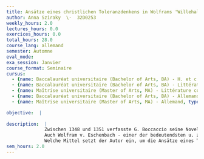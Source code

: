```yaml
---
title: Ansätze eines christlichen Toleranzdenkens in Wolframs 'Willehalm'?
author: Anna Sziraky  \-  32D0253
weekly_hours: 2.0
lectures_hours: 0.0
exercices_hours: 0.0
total_hours: 28.0
course_lang: allemand
semester: Automne
eval_mode: 
exa_session: Janvier
course_format: Seminaire
cursus:
  - {name: Baccalauréat universitaire (Bachelor of Arts, BA) - H. et c. du Moyen Age, type: N/A, credits: \-}
  - {name: Baccalauréat universitaire (Bachelor of Arts, BA) - Littérature comparée, type: N/A, credits: \-}
  - {name: Maîtrise universitaire (Master of Arts, MA) - Littérature comparée, type: N/A, credits: \-}
  - {name: Baccalauréat universitaire (Bachelor of Arts, BA) - Allemand, type: N/A, credits: \-}
  - {name: Maîtrise universitaire (Master of Arts, MA) - Allemand, type: N/A, credits: \-}

objective:  |
            
description:  |
              Zwischen 1348 und 1351 verfasste G. Boccaccio seine Novelle: Melchisedec und der Saladin, eine weit frühere Version der Lessingschen Ringparabel in Nathan der Weise. Das Erzählmotiv des weisen Juden, der mit seiner Parabel eine Lehre in Toleranz erteilt, war bereits mehrfach aus Erzählungen bekannt, die lange vor Boccaccio im Abendland kursierten. 
              Auch Wolfram v. Eschenbach - einer der bedeutendsten u. zugleich selbstbewusstesten Dichter des Mittelalters im deutschsprachigen Bereich  hat sich mit dieser Problematik auseinandergesetzt und schuf im ersten Viertel des 13. Jh. ein ganz besonderes Werk, den Willehalm (knapp 14000 Verse). Als Vorlage diente ihm eine durch den Landgrafen Hermann v. Thüringen vermittelte chanson de geste aus dem epischen Zyklus um Guillaume dOrange - die Bataille dAliscans (etwa 8000 Zehnsilber). Dieser Stoff hatte in Frankreich eine nationalhistorische Dimension, in dem die in Südfrankreich gegen die Heiden kämpfende historische Figur Guillaume v. Toulouse in seiner literarischen Überformung als hagiographische Gestalt verklärt wurde. Wolfram hat seinerseits in seiner gründlich umgestaltenden Bearbeitung den Helden aus dem traditionellen Zyklus der eindimensionalen Heldenepen, in der die Welt eher schwarz-weiss dargestellt wird, herausgelöst und ihn in den Kontext eines reflektierenden und problematisierenden Romans verortet. Dies bedeutet aber eine radikale Umwälzung in der Darstellungs- u. Erzählweise des herkömmlichen Stoffes: Aus dem legendenhaften Heiligen wird ein Ritter; der Sinn des blutigen Kampfes gegen die Heiden wird in Frage gestellt: Wolframs Erzähler verweigert eine klare Grenzziehung zwischen wilden, falschen, teuflischen Heiden und unschuldigen, rechtgläubigen Christen.
              Welche Mittel setzt der Autor ein, um die Ansätze eines Toleranzdenkens in seinen Roman einzubauen, und die Erzählung nach solchen Vorstellungen zu steuern? Diese sind einige Grundfragen, mit denen wir uns im Seminar befassen werden.
sem_hours: 2.0
---
```

